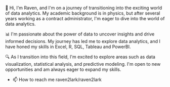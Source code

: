 👋 Hi, I'm Raven, and I'm on a journey of transitioning into the exciting world of data analytics. My academic background is in physics, but after several years working as a contract administrator, I'm eager to dive into the world of data analytics.

📊 I'm passionate about the power of data to uncover insights and drive informed decisions. My journey has led me to explore data analytics, and I have honed my skills in Excel, R, SQL, Tableau and PowerBI.

🔍 As I transition into this field, I'm excited to explore areas such as data visualization, statistical analysis, and predictive modeling. I'm open to new opportunities and am always eager to expand my skills.

- 📫 How to reach me raven2lark/raven2lark

<!---
raven2lark/raven2lark is a ✨ special ✨ repository because its `README.md` (this file) appears on your GitHub profile.
You can click the Preview link to take a look at your changes.
--->
